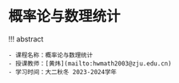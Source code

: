 # 概率论与数理统计

!!! abstract

    - 课程名称：概率论与数理统计
    - 授课教师：[黄炜](mailto:hwmath2003@zju.edu.cn)
    - 学习时间：大二秋冬 2023-2024学年